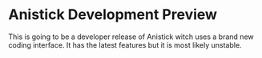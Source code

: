 # Anistick Development Preview
This is going to be a developer release of Anistick witch uses a brand new coding interface. It has the latest features but it is most likely unstable.
